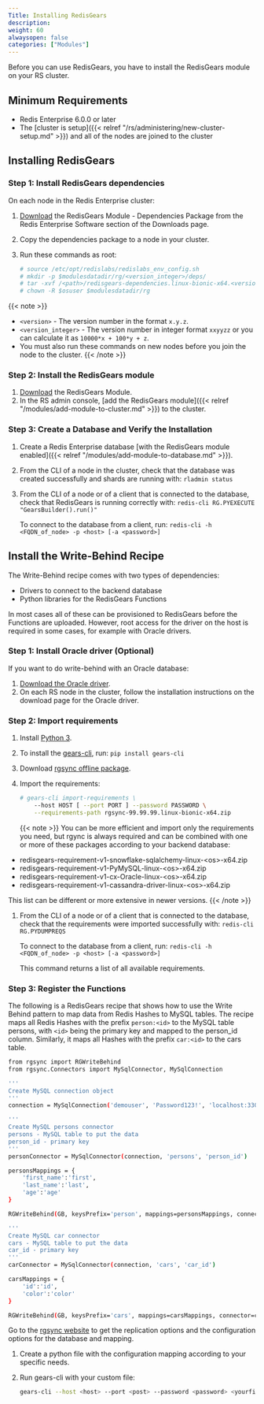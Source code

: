 ```yaml
---
Title: Installing RedisGears 
description:
weight: 60
alwaysopen: false
categories: ["Modules"]
---
```

Before you can use RedisGears, you have to install the RedisGears module on your RS cluster.

## Minimum Requirements

- Redis Enterprise 6.0.0 or later
- The [cluster is setup]({{< relref "/rs/administering/new-cluster-setup.md" >}}) and all of the nodes are joined to the cluster

## Installing RedisGears

### Step 1: Install RedisGears dependencies

On each node in the Redis Enterprise cluster:

1. [Download](https://redislabs.com/download-center/modules/) the RedisGears Module - Dependencies Package from the Redis Enterprise Software section of the Downloads page.
1. Copy the dependencies package to a node in your cluster.
1. Run these commands as root:

    ```sh
    # source /etc/opt/redislabs/redislabs_env_config.sh
    # mkdir -p $modulesdatadir/rg/<version_integer>/deps/
    # tar -xvf /<path>/redisgears-dependencies.linux-bionic-x64.<version>.tgz -C $modulesdatadir/rg/<version_integer>/deps
    # chown -R $osuser $modulesdatadir/rg
    ```

{{< note >}}
- `<version>` - The version number in the format `x.y.z`.
- `<version_integer>` - The version number in integer format `xxyyzz` or you can calculate it as `10000*x + 100*y + z`.
- You must also run these commands on new nodes before you join the node to the cluster.
{{< /note >}}

### Step 2: Install the RedisGears module

1. [Download](https://redislabs.com/download-center/modules/) the RedisGears Module.
1. In the RS admin console, [add the RedisGears module]({{< relref "/modules/add-module-to-cluster.md" >}}) to the cluster.

### Step 3: Create a Database and Verify the Installation

1. Create a Redis Enterprise database [with the RedisGears module enabled]({{< relref "/modules/add-module-to-database.md" >}}).
1. From the CLI of a node in the cluster, check that the database was created successfully and shards are running with: `rladmin status`
1. From the CLI of a node or of a client that is connected to the database, check that RedisGears is running correctly with: `redis-cli RG.PYEXECUTE "GearsBuilder().run()"`

    To connect to the database from a client, run: `redis-cli -h <FQDN_of_node> -p <host> [-a <password>]`

## Install the Write-Behind Recipe

The Write-Behind recipe comes with two types of dependencies:

- Drivers to connect to the backend database
- Python libraries for the RedisGears Functions

In most cases all of these can be provisioned to RedisGears before the Functions are uploaded.
However, root access for the driver on the host is required in some cases, for example with Oracle drivers.

### Step 1: Install Oracle driver (Optional)

If you want to do write-behind with an Oracle database:

1. [Download the Oracle driver](https://www.oracle.com/database/technologies/instant-client/linux-x86-64-downloads.html).
1. On each RS node in the cluster, follow the installation instructions on the download page for the Oracle driver.

### Step 2: Import requirements

1. Install [Python 3](https://www.python.org/downloads/).
1. To install the [gears-cli](https://pypi.org/project/gears-cli/), run: `pip install gears-cli`
1. Download [rgsync offline package](https://redislabs.com/download-center/modules/).
1. Import the requirements:

    ```sh
    # gears-cli import-requirements \
        --host HOST [ --port PORT ] --password PASSWORD \
        --requirements-path rgsync-99.99.99.linux-bionic-x64.zip
    ```

    {{< note >}}
You can be more efficient and import only the requirements you need, but rgync is always required and can be combined with one or more of these packages according to your backend database:

- redisgears-requirement-v1-snowflake-sqlalchemy-linux-\<os>-x64.zip
- redisgears-requirement-v1-PyMySQL-linux-\<os>-x64.zip
- redisgears-requirement-v1-cx-Oracle-linux-\<os>-x64.zip
- redisgears-requirement-v1-cassandra-driver-linux-\<os>-x64.zip

This list can be different or more extensive in newer versions.
    {{< /note >}}

1. From the CLI of a node or of a client that is connected to the database, check that the requirements were imported successfully with: `redis-cli RG.PYDUMPREQS`

    To connect to the database from a client, run: `redis-cli -h <FQDN_of_node> -p <host> [-a <password>]`

    This command returns a list of all available requirements.

### Step 3: Register the Functions

The following is a RedisGears recipe that shows how to use the Write Behind pattern to map data from Redis Hashes to MySQL tables.
The recipe maps all Redis Hashes with the prefix `person:<id>` to the MySQL table persons, with `<id>` being the primary key and mapped to the person_id column.
Similarly, it maps all Hashes with the prefix `car:<id>` to the cars table.

```sh
from rgsync import RGWriteBehind
from rgsync.Connectors import MySqlConnector, MySqlConnection

'''
Create MySQL connection object
'''
connection = MySqlConnection('demouser', 'Password123!', 'localhost:3306/test')

'''
Create MySQL persons connector
persons - MySQL table to put the data
person_id - primary key
'''
personConnector = MySqlConnector(connection, 'persons', 'person_id')

personsMappings = {
	'first_name':'first',
	'last_name':'last',
	'age':'age'
}

RGWriteBehind(GB, keysPrefix='person', mappings=personsMappings, connector=personConnector, name='PersonsWriteBehind', version='99.99.99')

'''
Create MySQL car connector
cars - MySQL table to put the data
car_id - primary key
'''
carConnector = MySqlConnector(connection, 'cars', 'car_id')

carsMappings = {
	'id':'id',
	'color':'color'
}

RGWriteBehind(GB, keysPrefix='cars', mappings=carsMappings, connector=carConnector, name='CarsWriteBehind', version='99.99.99')
```

Go to the [rgsync website](https://pypi.org/project/rgsync/) to get the replication options and the configuration options for the database and mapping.

1. Create a python file with the configuration mapping according to your specific needs.
1. Run gears-cli with your custom file:

    ```sh
    gears-cli --host <host> --port <post> --password <password> <yourfile>.py
    ```

